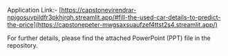 Application Link:- [https://capstonevirendrar-npjgosuvpildfr3pkhjrqh.streamlit.app/#fill-the-used-car-details-to-predict-the-price](https://capstonepeter-mwgsaxsuaufzef4ttst2s4.streamlit.app/)

For further details, please find the attached PowerPoint (PPT) file in the repository.
